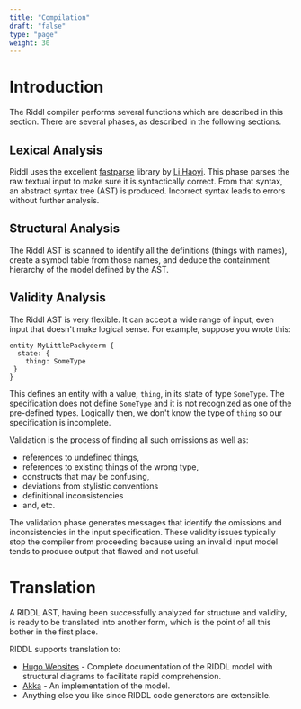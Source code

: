```yaml
---
title: "Compilation"
draft: "false"
type: "page" 
weight: 30
---
```


# Introduction
The Riddl compiler performs several functions which are described in this 
section. There are several phases, as described in the following sections.

## Lexical Analysis
Riddl uses the excellent [fastparse](https://www.lihaoyi.com/fastparse/)
library by [Li Haoyi](http://www.lihaoyi.com/). This phase parses the raw
textual input to make sure it is syntactically correct. From that syntax, an
abstract syntax tree (AST) is produced. Incorrect syntax leads to errors 
without further analysis.

## Structural Analysis
The Riddl AST is scanned to identify all the definitions (things with names),
create a symbol table from those names, and deduce the containment hierarchy
of the model defined by the AST. 
 
## Validity Analysis
The Riddl AST is very flexible. It can accept a wide range of input, even input
that doesn't make logical sense. For example, suppose you wrote this:
```text
entity MyLittlePachyderm {
  state: {
    thing: SomeType
 }
}
```
This defines an entity with a value, `thing`,  in its state of type 
`SomeType`.  The specification does not define `SomeType` and it is not 
recognized as one of the pre-defined types.  Logically then, we don't know
the type of `thing` so our specification is incomplete. 

Validation is the process of finding all such omissions as well as:

* references to undefined things,
* references to existing things of the wrong type, 
* constructs that may be confusing,
* deviations from stylistic conventions
* definitional inconsistencies
* and, etc. 

The validation phase generates messages that identify the omissions and 
inconsistencies in the input specification. These validity issues typically
stop the compiler from proceeding because using an invalid input model tends
to produce output that flawed and not useful.  

# Translation
A RIDDL AST, having been successfully analyzed for structure and validity, is
ready to be translated into another form, which is the point of all this
bother in the first place.

RIDDL supports translation to:
* [Hugo Websites](https://gohugo.io/) - Complete documentation of the RIDDL 
  model with structural diagrams to facilitate rapid comprehension. 
* [Akka](https://akka.io/) - An implementation of the model. 
* Anything else you like since RIDDL code generators are extensible. 

